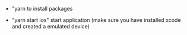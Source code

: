- "yarn to install packages

- "yarn start ios" start application (make sure you have installed xcode and created a emulated device)
